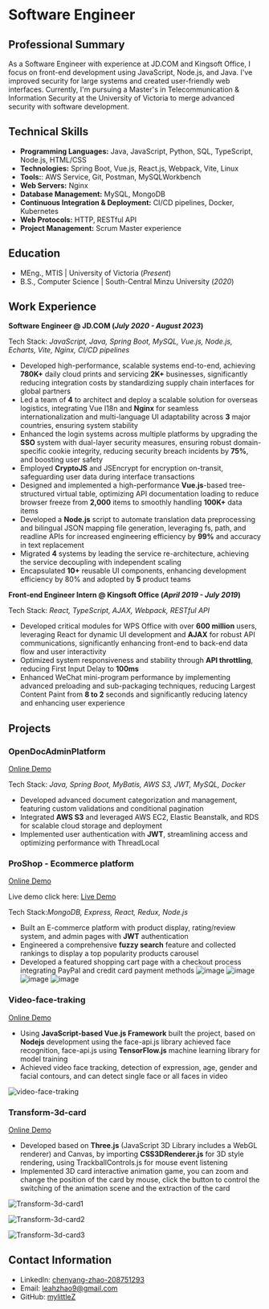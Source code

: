 # Software Engineer

## Professional Summary
As a Software Engineer with experience at JD.COM and Kingsoft Office, I focus on front-end development using JavaScript, Node.js, and Java. I've improved security for large systems and created user-friendly web interfaces. Currently, I'm pursuing a Master's in Telecommunication & Information Security at the University of Victoria to merge advanced security with software development.

## Technical Skills
- **Programming Languages:** Java, JavaScript, Python, SQL, TypeScript, Node.js, HTML/CSS
- **Technologies:** Spring Boot, Vue.js, React.js, Webpack, Vite, Linux
- **Tools:**: AWS Service, Git, Postman, MySQLWorkbench
- **Web Servers:** Nginx
- **Database Management:** MySQL, MongoDB
- **Continuous Integration & Deployment:** CI/CD pipelines, Docker, Kubernetes
- **Web Protocols:** HTTP, RESTful API
- **Project Management:** Scrum Master experience

## Education							       		
- MEng., MTIS	| University of Victoria (_Present_)	 			        		
- B.S., Computer Science | South-Central Minzu University (_2020_)

## Work Experience
**Software Engineer @ JD.COM (_July 2020 - August 2023_)**

Tech Stack:  _JavaScript, Java, Spring Boot, MySQL, Vue.js, Node.js, Echarts, Vite, Nginx, CI/CD pipelines_
- Developed high-performance, scalable systems end-to-end, achieving **780K+** daily cloud prints and servicing **2K+** businesses, significantly reducing integration costs by standardizing supply chain interfaces for global partners
- Led a team of **4** to architect and deploy a scalable solution for overseas logistics, integrating Vue I18n and **Nginx** for seamless internationalization and multi-language UI adaptability across **3** major countries, ensuring system stability
- Enhanced the login systems across multiple platforms by upgrading the **SSO** system with dual-layer security measures, ensuring robust domain-specific cookie integrity, reducing security breach incidents by **75%**, and boosting user safety
- Employed **CryptoJS** and JSEncrypt for encryption on-transit, safeguarding user data during interface transactions
- Designed and implemented a high-performance **Vue.js**-based tree-structured virtual table, optimizing API documentation loading to reduce browser freeze from **2,000** items to smoothly handling **100K+** data items
- Developed a **Node.js** script to automate translation data preprocessing and bilingual JSON mapping file generation, leveraging fs, path, and readline APIs for increased engineering efficiency by **99%** and accuracy in text replacement
- Migrated **4** systems by leading the service re-architecture, achieving the service decoupling with independent scaling
- Encapsulated **10+** reusable UI components, enhancing development efficiency by 80% and adopted by **5** product teams

**Front-end Engineer Intern @ Kingsoft Office (_April 2019 - July 2019_)**

Tech Stack: _React, TypeScript, AJAX, Webpack, RESTful API_
- Developed critical modules for WPS Office with over **600 million** users, leveraging React for dynamic UI development and **AJAX** for robust API communications, significantly enhancing front-end to back-end data flow and user interactivity
- Optimized system responsiveness and stability through **API throttling**, reducing First Input Delay to **100ms**
- Enhanced WeChat mini-program performance by implementing advanced preloading and sub-packaging techniques, reducing Largest Content Paint from **8 to 2** seconds and significantly reducing latency and enhancing user experience

## Projects
### OpenDocAdminPlatform
[Online Demo](https://github.com/mylittleZ/OpenDocAdminPlatform)

Tech Stack: _Java, Spring Boot, MyBatis, AWS S3, JWT, MySQL, Docker_
- Developed advanced document categorization and management, featuring custom validations and conditional pagination
- Integrated **AWS S3** and leveraged AWS EC2, Elastic Beanstalk, and RDS for scalable cloud storage and deployment
- Implemented user authentication with **JWT**, streamlining access and optimizing performance with ThreadLocal

### ProShop - Ecommerce platform
[Online Demo](https://github.com/mylittleZ/proshop) 

Live demo click here: [Live Demo](https://proshop-25vr.onrender.com)

Tech Stack:_MongoDB, Express, React, Redux, Node.js_
- Built an E-commerce platform with product display, rating/review system, and admin pages with **JWT** authentication
- Engineered a comprehensive **fuzzy search** feature and collected rankings to display a top popularity products carousel
- Developed a featured shopping cart page with a checkout process integrating PayPal and credit card payment methods
 ![image](https://github.com/mylittleZ/ePortfolio/assets/30174451/2a20bfe1-3c2b-4524-9a48-0cc324244713)
 ![image](https://github.com/mylittleZ/ePortfolio/assets/30174451/1670cdb2-07a6-4018-b356-0065c74647f9)
 ![image](https://github.com/mylittleZ/ePortfolio/assets/30174451/9c1cb527-4426-467c-b818-4a2aed598021)
 ![image](https://github.com/mylittleZ/ePortfolio/assets/30174451/d1efbf5e-0f74-443f-8be3-4807f7b4df70)




### Video-face-traking
[Online Demo](http://mylittlez.github.io/video-face-traking/)
- Using **JavaScript-based Vue.js Framework** built the project, based on **Nodejs** development using the face-api.js library achieved face recognition, face-api.js using **TensorFlow.js** machine learning library for model training 
- Achieved video face tracking, detection of expression, age, gender and facial contours, and can detect single face or all
faces in video

![video-face-traking](https://user-images.githubusercontent.com/30174451/205483043-cd8c89f2-37e2-4f94-aea5-f7d09e339c49.png)


### Transform-3d-card
[Online Demo](https://mylittlez.github.io/transform-3d-card/)
- Developed based on **Three.js** (JavaScript 3D Library includes a WebGL renderer) and Canvas, by importing
**CSS3DRenderer.js** for 3D style rendering, using TrackballControls.js for mouse event listening
- Implemented 3D card interactive animation game, you can zoom and change the position of the card by mouse, click the
button to control the switching of the animation scene and the extraction of the card

![Transform-3d-card1](https://user-images.githubusercontent.com/30174451/281539967-4313c7dd-6eb0-466d-b1c5-ae779ad95ce8.png)

![Transform-3d-card2](https://user-images.githubusercontent.com/30174451/281539849-9c0e9879-e94d-4497-97a6-c6dfcca1c8ba.png)

![Transform-3d-card3](https://user-images.githubusercontent.com/30174451/281540057-8d9d985c-4d75-462f-8101-1d7de31601a6.png)




## Contact Information
- LinkedIn: [chenyang-zhao-208751293](https://linkedin.com/in/chenyang-zhao-208751293)
- Email: [leahzhao9@gmail.com](mailto:leahzhao9@gmail.com)
- GitHub: [mylittleZ](https://github.com/mylittleZ)

